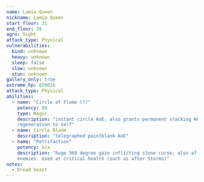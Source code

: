 ```yaml
---
name: Lamia Queen
nickname: Lamia Queen
start_floor: 31
end_floor: 39
agro: Sight
attack_type: Physical
vulnerabilities:
  bind: unknown
  heavy: unknown
  sleep: false
  slow: unknown
  stun: unknown
gallery_only: true
extreme_hp: 829016
attack_type: Physical
abilities:
  - name: "Circle of Flame (?)"
    potency: 80
    type: Magic
    description: "instant circle AoE; also grants permanent stacking HP
    regeneration to self"
  - name: Circle Blade
    description: "telegraphed pointblank AoE"
  - name: "Petrifaction"
    potency: n/a
    description: "huge 360 degree gaze inflicting stone curse; also affects
    enemies. Used at critical health (such as after Storms)"
notes:
  - Dread beast
---
```

